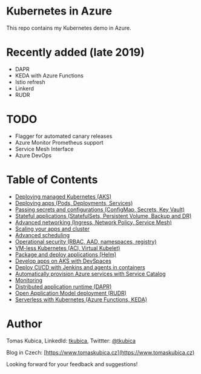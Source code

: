 # Kubernetes in Azure
This repo contains my Kubernetes demo in Azure.

# Recently added (late 2019)
- DAPR
- KEDA with Azure Functions
- Istio refresh
- Linkerd
- RUDR

# TODO
- Flagger for automated canary releases
- Azure Monitor Prometheus support
- Service Mesh Interface
- Azure DevOps

# Table of Contents
- [Deploying managed Kubernetes (AKS)](docs/aks-build.md)
- [Deploying apps (Pods, Deployments, Services)](docs/apps.md)
- [Passing secrets and configurations (ConfigMap, Secrets, Key Vault)](docs/configurations.md)
- [Stateful applications (StatefulSets, Persistent Volume, Backup and DR)](docs/stateful.md)
- [Advanced networking (Ingress, Network Policy, Service Mesh)](docs/networking.md)
- [Scaling your apps and cluster](docs/scaling.md)
- [Advanced scheduling](docs/scheduling.md)
- [Operational security (RBAC, AAD, namespaces, registry)](docs/rbac.md)
- [VM-less Kubernetes (ACI, Virtual Kubelet)](docs/aci.md)
- [Package and deploy applications (Helm)](docs/helm.md)
- [Develop apps on AKS with DevSpaces](docs/devspaces.md)
- [Deploy CI/CD with Jenkins and agents in containers](docs/jenkins.md)
- [Automatically provision Azure services with Service Catalog](docs/servicecatalog.md)
- [Monitoring](docs/monitoring.md)
- [Distributed application runtime (DAPR)](docs/dapr.md)
- [Open Application Model deployment (RUDR)](docs/rudr.md)
- [Serverless with Kubernetes (Azure Functions, KEDA)](docs/keda.md)


# Author
Tomas Kubica, LinkedId: [tkubica](linkedin.com/in/tkubica), Twittter: [@tkubica](https://twitter.com/tkubica)

Blog in Czech: [https://www.tomaskubica.cz](https://www.tomaskubica.cz)

Looking forward for your feedback and suggestions!